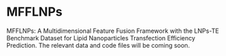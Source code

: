 # MFFLNPs
MFFLNPs: A Multidimensional Feature Fusion Framework with the LNPs-TE Benchmark Dataset for Lipid Nanoparticles Transfection Efficiency Prediction.
The relevant data and code files will be coming soon.

